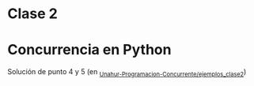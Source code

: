 # Clase 2
# Concurrencia en Python

Solución de punto 4 y 5 (en <sub>[Unahur-Programacion-Concurrente/ejemplos_clase2](https://github.com/Unahur-Programacion-Concurrente/ejemplos_clase2#preguntas-responder-en-el-campus)</sub>)




